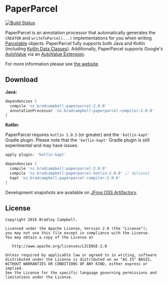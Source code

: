 # PaperParcel

[![Build Status](https://travis-ci.org/grandstaish/paperparcel.svg?branch=master)](https://travis-ci.org/grandstaish/paperparcel)

PaperParcel is an annotation processor that automatically generates the `CREATOR` and `writeToParcel(...)` implementations for you when writing [Parcelable](http://developer.android.com/intl/es/reference/android/os/Parcelable.html) objects. PaperParcel fully supports both Java and Kotlin (including [Kotlin Data Classes](https://kotlinlang.org/docs/reference/data-classes.html)). Additionally, PaperParcel supports Google's [AutoValue](https://github.com/google/auto/tree/master/value) via an [AutoValue Extension](http://jakewharton.com/presentation/2016-03-08-ny-android-meetup/).

For more information please see [the website](http://grandstaish.github.io/paperparcel/).

## Download

**Java:**

```groovy
dependencies {
  compile 'nz.bradcampbell:paperparcel:2.0.0'
  annotationProcessor 'nz.bradcampbell:paperparcel-compiler:2.0.0'
}
```

**Kotlin:**

PaperParcel requires `kotlin 1.0.5` (or greater) and the `'kotlin-kapt'` Gradle plugin. Please note that the `'kotlin-kapt'` Gradle plugin is still experimental and may have issues.

```groovy
apply plugin: 'kotlin-kapt'

dependencies {
  compile 'nz.bradcampbell:paperparcel:2.0.0'
  compile 'nz.bradcampbell:paperparcel-kotlin:2.0.0' // Optional
  kapt 'nz.bradcampbell:paperparcel-compiler:2.0.0'
}
```

Development snapshots are available on [JFrog OSS Artifactory](https://oss.jfrog.org/oss-snapshot-local).

## License
    Copyright 2016 Bradley Campbell.
    
    Licensed under the Apache License, Version 2.0 (the "License");
    you may not use this file except in compliance with the License.
    You may obtain a copy of the License at

       http://www.apache.org/licenses/LICENSE-2.0

    Unless required by applicable law or agreed to in writing, software
    distributed under the License is distributed on an "AS IS" BASIS,
    WITHOUT WARRANTIES OR CONDITIONS OF ANY KIND, either express or implied.
    See the License for the specific language governing permissions and
    limitations under the License.
